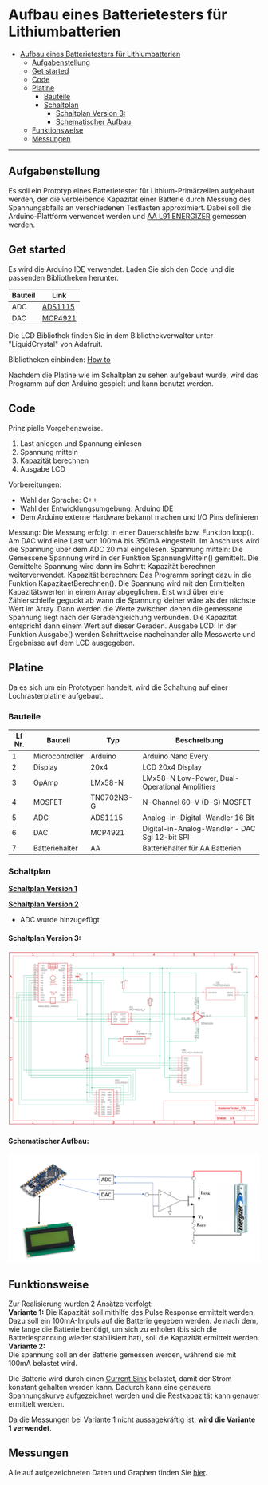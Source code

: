 # Aufbau eines Batterietesters für Lithiumbatterien

- [Aufbau eines Batterietesters für Lithiumbatterien](#aufbau-eines-batterietesters-für-lithiumbatterien)
  - [Aufgabenstellung](#aufgabenstellung)
  - [Get started](#get-started)
  - [Code](#code)
  - [Platine](#platine)
    - [Bauteile](#bauteile)
    - [Schaltplan](#schaltplan)
      - [Schaltplan Version 3:](#schaltplan-version-3)
      - [Schematischer Aufbau:](#schematischer-aufbau)
  - [Funktionsweise](#funktionsweise)
  - [Messungen](#messungen)


---

## Aufgabenstellung
Es soll ein Prototyp eines Batterietester für Lithium-Primärzellen aufgebaut werden, der die verbleibende Kapazität einer Batterie durch Messung des Spannungabfalls an verschiedenen Testlasten approximiert. Dabei soll die Arduino-Plattform verwendet werden und [AA L91 ENERGIZER](https://data.energizer.com/PDFs/l91.pdf) gemessen werden.

## Get started

Es wird die Arduino IDE verwendet. Laden Sie sich den Code und die passenden Bibliotheken herunter. 

| Bauteil | Link                                                                      |
| ------- | ------------------------------------------------------------------------- |
| ADC     | [ADS1115](https://github.com/adafruit/Adafruit_ADS1X15)                   |
| DAC     | [MCP4921](https://github.com/michd/Arduino-MCP492X/blob/master/README.md) |

Die LCD Bibliothek finden Sie in dem Bibliothekverwalter unter "LiquidCrystal" von Adafruit.

Bibliotheken einbinden: [How to](https://42project.net/bibliothek-library-in-arduino-ide-installieren-und-einbinden/) 

Nachdem die Platine wie im Schaltplan zu sehen aufgebaut wurde, wird das Programm auf den Arduino gespielt und kann benutzt werden.

## Code

Prinzipielle Vorgehensweise.
1. Last anlegen und Spannung einlesen
2. Spannung mitteln
3. Kapazität berechnen
4. Ausgabe LCD


Vorbereitungen:
- Wahl der Sprache: C++
- Wahl der Entwicklungsumgebung: Arduino IDE
- Dem Arduino externe Hardware bekannt machen und I/O Pins definieren

Messung:
Die Messung erfolgt in einer Dauerschleife bzw. Funktion loop(). Am DAC wird eine Last von 100mA bis 350mA eingestellt.
Im Anschluss wird die Spannung über dem ADC 20 mal eingelesen.
Spannung mitteln:
Die Gemessene Spannung wird in der Funktion SpannungMitteln() gemittelt.
Die Gemittelte Spannung wird dann im Schritt Kapazität berechnen weiterverwendet.
Kapazität berechnen:
Das Programm springt dazu in die Funktion KapazitaetBerechnen().
Die Spannung wird mit den Ermittelten Kapazitätswerten in einem Array abgeglichen.
Erst wird über eine Zählerschleife geguckt ab wann die Spannung kleiner wäre als
der nächste Wert im Array.
Dann werden die Werte zwischen denen die gemessene Spannung liegt nach der Geradengleichung verbunden.
Die Kapazität entspricht dann einem Wert auf dieser Geraden.
Ausgabe LCD:
In der Funktion Ausgabe() werden Schrittweise nacheinander alle Messwerte und Ergebnisse auf dem LCD ausgegeben.

## Platine
Da es sich um ein Prototypen handelt, wird die Schaltung auf einer Lochrasterplatine aufgebaut.

### Bauteile
| Lf Nr. | Bauteil         | Typ        | Beschreibung                                   |
| ------ | --------------- | ---------- | ---------------------------------------------- |
| 1      | Microcontroller | Arduino    | Arduino Nano Every                             |
| 2      | Display         | 20x4       | LCD 20x4 Display                               |
| 3      | OpAmp           | LMx58-N    | LMx58-N Low-Power, Dual-Operational Amplifiers |
| 4      | MOSFET          | TN0702N3-G | N-Channel 60-V (D-S) MOSFET                    |
| 5      | ADC             | ADS1115    | Analog-in-Digital-Wandler 16 Bit               |
| 6      | DAC             | MCP4921    | Digital-in-Analog-Wandler - DAC Sgl 12-bit SPI |
| 7      | Batteriehalter  | AA         | Batteriehalter für AA Batterien                |

### Schaltplan

**[Schaltplan Version 1](doc/circuit_diagram/SchaltplanV1.png)**

**[Schaltplan Version 2](doc/circuit_diagram/SchaltplanV2.png)**
- ADC wurde hinzugefügt

#### Schaltplan Version 3:

![](doc/circuit_diagram/SchaltplanV3.png)

#### Schematischer Aufbau:

![](doc/circuit_diagram/SchematischerAufbau.png)

## Funktionsweise

Zur Realisierung wurden 2 Ansätze verfolgt:  
**Variante 1:** 
Die Kapazität soll mithilfe des Pulse Response ermittelt werden. Dazu soll ein 100mA-Impuls auf die Batterie gegeben werden. Je nach dem, wie lange die Batterie benötigt, um sich zu erholen (bis sich die Batteriespannung wieder stabilisiert hat), soll die Kapazität ermittelt werden.  
**Variante 2:**  
Die spannung soll an der Batterie gemessen werden, während sie mit 100mA belastet wird.

Die Batterie wird durch einen [Current Sink](https://e2e.ti.com/blogs_/b/powerhouse/archive/2015/08/21/how-to-generate-current-sources-and-sinks-of-arbitrary-magnitude) belastet, damit der Strom konstant gehalten werden kann.
Dadurch kann eine genauere Spannungskurve aufgezeichnet werden und die Restkapazität kann genauer ermittelt werden.

Da die Messungen bei Variante 1 nicht aussagekräftig ist, **wird die Variante 1 verwendet**.

## Messungen

Alle auf aufgezeichneten Daten und Graphen finden Sie [hier](doc/measurement.md).

